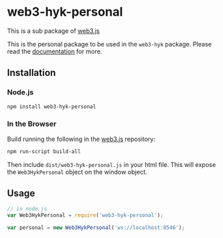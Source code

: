 # web3-hyk-personal

This is a sub package of [web3.js][repo]

This is the personal package to be used in the `web3-hyk` package.
Please read the [documentation][docs] for more.

## Installation

### Node.js

```bash
npm install web3-hyk-personal
```

### In the Browser

Build running the following in the [web3.js][repo] repository:

```bash
npm run-script build-all
```

Then include `dist/web3-hyk-personal.js` in your html file.
This will expose the `Web3HykPersonal` object on the window object.


## Usage

```js
// in node.js
var Web3HykPersonal = require('web3-hyk-personal');

var personal = new Web3HykPersonal('ws://localhost:8546');
```


[docs]: http://web3js.readthedocs.io/en/1.0/
[repo]: https://github.com/hayekchain/web3.js


